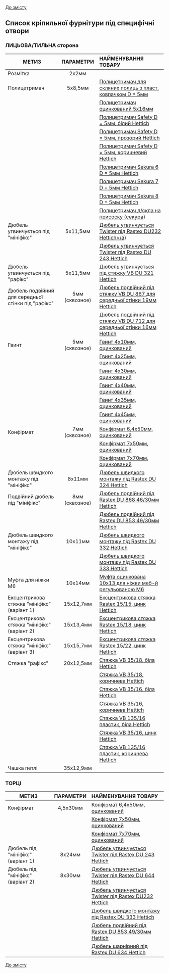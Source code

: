 [До змісту](/service/doc/?cid=dsp)
## Список кріпильної фурнітури під специфічні отвори

### ЛИЦЬОВА/ТИЛЬНА сторона
МЕТИЗ                                               | ПАРАМЕТРИ      | НАЙМЕНУВАННЯ ТОВАРУ
----------------------------------------------------|:--------------:|:-------------------------------------------------------------------------------------------------------------------------------------------------------------------
Розмітка                                            |   2х2мм        |  &nbsp;
Полицетримач                                        |   5х8,5мм      |  <a href="https://viyar.ua/search/?q=83245" target="_blank">Полицетримач для скляних полиць з пласт. ковпачком D = 5мм</a> 
                    &nbsp;                          |      &nbsp;    |  <a href="https://viyar.ua/search/?q=52636" target="_blank">Полицетримач оцинкований 5x16мм</a>
                    &nbsp;                          |      &nbsp;    |  <a href="https://viyar.ua/search/?q=85354" target="_blank">Полицетримач Safety D = 5мм, білий Hettich</a>
                    &nbsp;                          |      &nbsp;    |  <a href="https://viyar.ua/search/?q=85357" target="_blank">Полицетримач Safety D = 5мм, прозорий Hettich</a>
                    &nbsp;                          |      &nbsp;    |  <a href="https://viyar.ua/search/?q=85355" target="_blank">Полицетримач Safety D = 5мм, коричневий Hettich</a>
                    &nbsp;                          |      &nbsp;    |  <a href="https://viyar.ua/search/?q=85359" target="_blank">Полицетримач Sekura 6 D = 5мм Hettich</a>
                    &nbsp;                          |      &nbsp;    |  <a href="https://viyar.ua/search/?q=85358" target="_blank">Полицетримач Sekura 7 D = 5мм Hettich</a>
                    &nbsp;                          |      &nbsp;    |  <a href="https://viyar.ua/search/?q=83221" target="_blank">Полицетримач Sekura 8 D = 5мм Hettich</a>
                    &nbsp;                          |      &nbsp;    |  <a href="https://viyar.ua/search/?q=52637" target="_blank">Полицетримач д/скла на присоску (секура)</a>
Дюбель угвинчується під "мініфікс"                  |   5х11,5мм     |  <a href="https://viyar.ua/search/?q=57722" target="_blank">Дюбель угвинчується Twister під Rastex DU232 Hettich</a)
                    &nbsp;                          |      &nbsp;    |  <a href="https://viyar.ua/search/?q=83203" target="_blank">Дюбель угвинчується Twister під Rastex DU 243 Hettich</a>
Дюбель угвинчується під "рафікс"                    |   5х11,5мм     |  <a href="https://viyar.ua/search/?q=61136" target="_blank">Дюбель угвинчується під стяжку VB DU 321 Hettich</a>
Дюбель подвійний для середньої стінки під "рафікс"      | 5мм (сквозное) |  <a href="https://viyar.ua/search/?q=83257" target="_blank">Дюбель подвійний під стяжку VB DU 867 для середньої стінки 19мм Hettich</a>
                    &nbsp;                          |     &nbsp;     |  <a href="https://viyar.ua/search/?q=83989" target="_blank">Дюбель подвійний під стяжку VB DU 712 для середньої стінки 16мм Hettich</a>
Гвинт                                                | 5мм (сквозное) |  <a href="https://viyar.ua/search/?q=88492" target="_blank">Гвинт 4х10мм, оцинкований</a>
                    &nbsp;                          |     &nbsp;     |  <a href="https://viyar.ua/search/?q=80432" target="_blank">Гвинт 4х25мм, оцинкований</a>
                    &nbsp;                          |     &nbsp;     |  <a href="https://viyar.ua/search/?q=52598" target="_blank">Гвинт 4х30мм, оцинкований</a>
                    &nbsp;                          |     &nbsp;     |  <a href="https://viyar.ua/search/?q=52600" target="_blank">Гвинт 4х40мм, оцинкований</a>
                    &nbsp;                          |     &nbsp;     |  <a href="https://viyar.ua/search/?q=52599" target="_blank">Гвинт 4х35мм, оцинкований</a>
                    &nbsp;                          |     &nbsp;     |  <a href="https://viyar.ua/search/?q=52601" target="_blank">Гвинт 4х45мм, оцинкований</a>
Конфірмат                                           | 7мм (сквозное) |  <a href="https://viyar.ua/search/?q=60837" target="_blank">Конфірмат 6,4х50мм, оцинкований</a>
                    &nbsp;                          |     &nbsp;     |  <a href="https://viyar.ua/search/?q=52559" target="_blank">Конфірмат 7х50мм, оцинкований</a>
                    &nbsp;                          |     &nbsp;     |  <a href="https://viyar.ua/search/?q=52560" target="_blank">Конфірмат 7х70мм, оцинкований</a>
Дюбель швидкого монтажу під "мініфікс"              | 8х11мм         |  <a href="https://viyar.ua/search/?q=83200" target="_blank">Дюбель швидкого монтажу під Rastex DU 324 Hettich</a>
Подвійний дюбель під "мініфікс"                       | 8мм (сквозное) |  <a href="https://viyar.ua/search/?q=83205" target="_blank">Дюбель подвійний під Rastex DU 868 46/30мм Hettich</a>
                    &nbsp;                          |     &nbsp;     |  <a href="https://viyar.ua/search/?q=83984" target="_blank">Дюбель подвійний під Rastex DU 853 49/30мм Hettich</a>
Дюбель швидкого монтажу під "мініфікс"              | 	10х11мм      |  <a href="https://viyar.ua/search/?q=83201" target="_blank">Дюбель швидкого монтажу під Rastex DU 332 Hettich</a>
                    &nbsp;                          |     &nbsp;     |  <a href="https://viyar.ua/search/?q=83202" target="_blank">Дюбель швидкого монтажу під Rastex DU 333 Hettich</a>
Муфта для ніжки М6                                 |   10х14мм      |  <a href="https://viyar.ua/search/?q=11353" target="_blank">Муфта оцинкована 10х13 для ніжки меб-й регульованою М6</a>
Ексцентрикова стяжка "мініфікс" (варіант 1)        |  15х12,7мм     |  <a href="https://viyar.ua/search/?q=59042" target="_blank">Ексцентрикова стяжка Rastex 15/15, цинк Hettich</a>
Ексцентрикова стяжка "мініфікс" (варіант 2)        |  15х13,4мм     |  <a href="https://viyar.ua/search/?q=61281" target="_blank">Ексцентрикова стяжка Rastex 15/18, цинк Hettich</a>
Ексцентрикова стяжка "мініфікс" (варіант 3)        |  15х15,7мм     |  <a href="https://viyar.ua/search/?q=83199" target="_blank">Ексцентрикова стяжка Rastex 15/22, цинк Hettich</a>
Стяжка "рафікс"                                     |  20х12,5мм     |  <a href="https://viyar.ua/search/?q=84628" target="_blank">Стяжка VB 35/18, біла Hettich</a>
                   &nbsp;                           |     &nbsp;     |  <a href="https://viyar.ua/search/?q=82759" target="_blank">Стяжка VB 35/18, коричнева Hettich</a>
                   &nbsp;                           |     &nbsp;     |  <a href="https://viyar.ua/search/?q=57576" target="_blank">Стяжка VB 35/16, біла Hettich</a>
                   &nbsp;                           |     &nbsp;     |  <a href="https://viyar.ua/search/?q=57575" target="_blank">Стяжка VB 35/16, коричнева Hettich</a>
                   &nbsp;                           |     &nbsp;     |  <a href="https://viyar.ua/search/?q=82373" target="_blank">Стяжка VB 135/16 пластик, біла Hettich</a>
                   &nbsp;                           |     &nbsp;     |  <a href="https://viyar.ua/search/?q=81618" target="_blank">Стяжка VB 35/16, цинк Hettich</a>
                   &nbsp;                           |    &nbsp;      |  <a href="https://viyar.ua/search/?q=83207" target="_blank">Стяжка VB 135/16 пластик, коричнева Hettich</a>
Чашка петлі                                         | 35х12,9мм      |  &nbsp;

### ТОРЦІ
МЕТИЗ                                               | ПАРАМЕТРИ      | НАЙМЕНУВАННЯ ТОВАРУ
----------------------------------------------------|:--------------:|:-------------------------------------------------------------------------------------------------------------------------------------------------------------------
Конфірмат                                           |   4,5х30мм     | <a href="https://viyar.ua/search/?q=60837" target="_blank">Конфірмат 6,4х50мм, оцинкований</a>
                 &nbsp;                             |   &nbsp;       | <a href="https://viyar.ua/search/?q=52559" target="_blank">Конфірмат 7х50мм, оцинкований</a>
                 &nbsp;                             |   &nbsp;       | <a href="https://viyar.ua/search/?q=52560" target="_blank">Конфірмат 7х70мм, оцинкований</a>
Дюбель під "мініфікс" (варіант 1)                   |   8х24мм       | <a href="https://viyar.ua/search/?q=83203" target="_blank">Дюбель угвинчується Twister під Rastex DU 243 Hettich</a>
Дюбель під "мініфікс" (варіант 2)                   |   8х30мм       | <a href="https://viyar.ua/search/?q=83204" target="_blank">Дюбель угвинчується Twister під Rastex DU 644 Hettich</a>
                 &nbsp;                             |   &nbsp;       | <a href="https://viyar.ua/search/?q=57722" target="_blank">Дюбель угвинчується Twister під Rastex DU232 Hettich</a>
                 &nbsp;                             |   &nbsp;       | <a href="https://viyar.ua/search/?q=83202" target="_blank">Дюбель швидкого монтажу під Rastex DU 333 Hettich</a>
                 &nbsp;                             |   &nbsp;       | <a href="https://viyar.ua/search/?q=83984" target="_blank">Дюбель подвійний під Rastex DU 853 49/30мм Hettich</a>
                 &nbsp;                             |   &nbsp;       | <a href="https://viyar.ua/search/?q=85286" target="_blank">Дюбель шарнірний під Rastex DU 634 Hettich</a>

[До змісту](/service/doc/?cid=dsp)